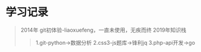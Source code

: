 # 学习记录
>2014年 git初体验-liaoxuefeng，一直未使用，无疾而终
>2019年知识栈
>>1.git-python->数据分析
>>2.css3-js题库->锋利jq
>>3.php-api开发->go
